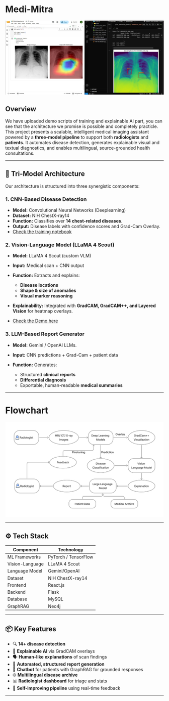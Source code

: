 # Medi-Mitra


![](Outputs/gradcam.jpg)

## Overview
We have uploaded demo scripts of training and explainable AI part, you can see that the architecture we promise is possible and completely practicle.
This project presents a scalable, intelligent medical imaging assistant powered by a **three-model pipeline** to support both **radiologists** and **patients**. It automates disease detection, generates explainable visual and textual diagnostics, and enables multilingual, source-grounded health consultations.


---

## 🚀 Tri-Model Architecture

Our architecture is structured into three synergistic components:

### 1. **CNN-Based Disease Detection**

* **Model:** Convolutional Neural Networks (Deeplearning)
* **Dataset:** NIH ChestX-ray14
* **Function:** Classifies over **14 chest-related diseases**.
* **Output:** Disease labels with confidence scores and Grad-Cam Overlay.
* [Check the training notebook](./Training%20Scripts/Multiclass.ipynb)

### 2. **Vision-Language Model (LLaMA 4 Scout)**

* **Model:** LLaMA 4 Scout (custom VLM)
* **Input:** Medical scan + CNN output
* **Function:** Extracts and explains:

  * **Disease locations**
  * **Shape & size of anomalies**
  * **Visual marker reasoning**
* **Explainability:** Integrated with **GradCAM, GradCAM++, and Layered Vision** for heatmap overlays.
* [Check the Demo here](./Explanable%20AI/explain.ipynb)


### 3. **LLM-Based Report Generator**

* **Model:** Gemini / OpenAI LLMs.
* **Input:** CNN predictions + Grad-Cam + patient data
* **Function:** Generates:

  * Structured **clinical reports**
  * **Differential diagnosis**
  * Exportable, human-readable **medical summaries**
---

# Flowchart
![](Outputs\flow.png)


---

## ⚙️ Tech Stack

| Component       | Technology           |
| --------------- | -------------------- |
| ML Frameworks   | PyTorch / TensorFlow |
| Vision-Language | LLaMA 4 Scout        |
| Language Model  | Gemini/OpenAI        |
| Dataset         | NIH ChestX-ray14     |
| Frontend        | React.js             |
| Backend         | Flask                |
| Database        | MySQL                |
| GraphRAG        | Neo4j                |

---

## 📦 Key Features

* 🔍 **14+ disease detection**
* 🧠 **Explainable AI** via GradCAM overlays
* 🗣️ **Human-like explanations** of scan findings
* 🧾 **Automated, structured report generation**
* 💬 **Chatbot** for patients with GraphRAG for grounded responses
* 🌐 **Multilingual disease archive**
* 📊 **Radiologist dashboard** for triage and stats
* 🔄 **Self-improving pipeline** using real-time feedback

---

